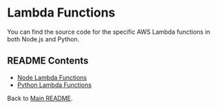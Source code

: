 # Lambda Functions

You can find the source code for the specific AWS Lambda functions in both Node.js and Python.

## README Contents

-   [Node Lambda Functions](node/README.md)
-   [Python Lambda Functions](python/README.md)

Back to [Main README](../README.md).
